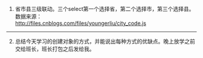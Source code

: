 
1. 省市县三级联动。三个select第一个选择省，第二个选择市，第三个选择县。数据来源：		
   http://files.cnblogs.com/files/youngerliu/city_code.js

---
2. 总结今天学习的创建对象的方式，并能说出每种方式的优缺点。晚上放学之前交给班长，班长打包之后发给我。